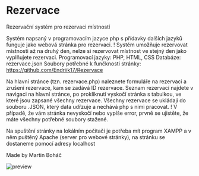 # Rezervace
Rezervační systém pro rezervaci místností

Systém napsaný v programovacím jazyce php s přídavky dalších jazyků funguje jako webová stránka pro rezervaci.
! Systém umožňuje rezervovat místnosti až na druhý den, nelze si rezervovat místnost ve stejný den jako vyplňujete rezervaci.
Programovací jazyky: PHP, HTML, CSS
Databáze: rezervace.json
Soubory potřebné k funčknosti stránky: https://github.com/Endriik17/Rezervace

Na hlavní stránce (tzn. rezervace.php) naleznete formuláře na rezervaci a zrušení rezervace, kam se zadává ID rezervace.
Seznam rezervací najdete v navigaci na hlavní stránce, po prokliknutí vyskočí stránka s tabulkou, ve které jsou zapsané všechny rezervace.
Všechny rezervace se ukládají do souboru .JSON, který data udřzuje a nechává php s nimi pracovat.
! V případě, že vám stránka nevyskočí nebo vypíše error, prvně se ujistěte, že máte všechny potřebné soubory stažené.

Na spuštění stránky na lokálním počítači je potřeba mít program XAMPP a v něm puštěný Apache (server pro webové stránky), na stránku se dostaneme pomocí adresy localhost

Made by Martin Boháč

![preview](https://github.com/user-attachments/assets/da2c3b0e-e9db-4257-81f3-6c9f6813c429)
